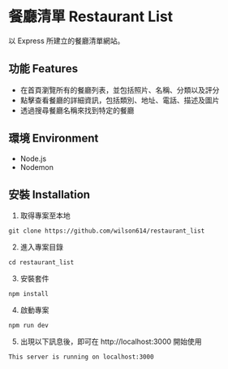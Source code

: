 # 餐廳清單 Restaurant List
以 Express 所建立的餐廳清單網站。

## 功能 Features
- 在首頁瀏覽所有的餐廳列表，並包括照片、名稱、分類以及評分
- 點擊查看餐廳的詳細資訊，包括類別、地址、電話、描述及圖片
- 透過搜尋餐廳名稱來找到特定的餐廳

## 環境 Environment
- Node.js
- Nodemon

## 安裝 Installation

1. 取得專案至本地
```
git clone https://github.com/wilson614/restaurant_list
```
2. 進入專案目錄
```
cd restaurant_list
```
3. 安裝套件
```
npm install
```
4. 啟動專案
```
npm run dev
```
5. 出現以下訊息後，即可在 http://localhost:3000 開始使用
```
This server is running on localhost:3000
```
